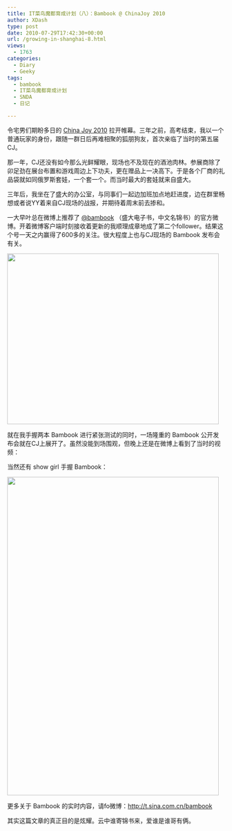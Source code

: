 ```yaml
---
title: IT菜鸟魔都育成计划（八）：Bambook @ ChinaJoy 2010
author: XDash
type: post
date: 2010-07-29T17:42:30+00:00
url: /growing-in-shanghai-8.html
views:
  - 1763
categories:
  - Diary
  - Geeky
tags:
  - bambook
  - IT菜鸟魔都育成计划
  - SNDA
  - 日记

---
```

令宅男们期盼多日的 <a href="http://www.chinajoy.net/" target="_blank">China Joy 2010</a> 拉开帷幕。三年之前，高考结束，我以一个普通玩家的身份，跟随一群日后再难相聚的狐朋狗友，首次亲临了当时的第五届CJ。

那一年，CJ还没有如今那么光鲜耀眼，现场也不及现在的酒池肉林。参展商除了卯足劲在展台布置和游戏周边上下功夫，更在赠品上一决高下。于是各个厂商的礼品袋就如同俄罗斯套娃，一个套一个。而当时最大的套娃就来自盛大。

三年后，我坐在了盛大的办公室，与同事们一起边加班加点地赶进度，边在群里畅想或者说YY着来自CJ现场的战报，并期待着周末前去掺和。

一大早叶总在微博上推荐了 <a href="http://t.sina.com.cn/bambook" target="_blank">@bambook</a> （盛大电子书，中文名锦书）的官方微博。开着微博客户端时刻接收着更新的我顺理成章地成了第二个follower。结果这个号一天之内赢得了600多的关注。很大程度上也与CJ现场的 Bambook 发布会有关。

[<img loading="lazy" decoding="async" class="alignnone size-full wp-image-4269" title="Bambook @ China Joy 2010" src="http://www.fanbing.net/wp-content/uploads/2010/07/68737d88t8c8533ccfa6c690.jpg" alt="" width="490" height="395" />][1]

<!--more-->就在我手握两本 Bambook 进行紧张测试的同时，一场隆重的 Bambook 公开发布会就在CJ上展开了。虽然没能到场围观，但晚上还是在微博上看到了当时的视频：



当然还有 show girl 手握 Bambook：

[<img loading="lazy" decoding="async" class="alignnone size-full wp-image-4274" title="68737d88t8c81b62bb2d8&690" src="http://www.fanbing.net/wp-content/uploads/2010/07/68737d88t8c81b62bb2d8690.jpg" alt="" width="490" height="737" srcset="http://xdash.one/wp-content/uploads/2010/07/68737d88t8c81b62bb2d8690.jpg 490w, http://xdash.one/wp-content/uploads/2010/07/68737d88t8c81b62bb2d8690-265x400.jpg 265w" sizes="(max-width: 490px) 100vw, 490px" />][2]

更多关于 Bambook 的实时内容，请fo微博：<http://t.sina.com.cn/bambook>

其实这篇文章的真正目的是炫耀。云中谁寄锦书来，爱谁是谁哥有俩。

 [1]: http://www.fanbing.net/wp-content/uploads/2010/07/68737d88t8c8533ccfa6c690.jpg
 [2]: http://www.fanbing.net/wp-content/uploads/2010/07/68737d88t8c81b62bb2d8690.jpg
